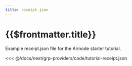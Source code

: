 ```yaml
---
title: receipt.json
---
```


# {{$frontmatter.title}}

Example receipt.json file for the Airnode starter tutorial.

<<< @/docs/next/grp-providers/code/tutorial-receipt.json
